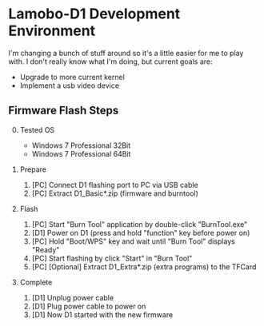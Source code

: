 # Lamobo-D1 Development Environment

I'm changing a bunch of stuff around so it's a little easier for me to play with.
I don't really know what I'm doing, but current goals are:

- Upgrade to more current kernel
- Implement a usb video device

## Firmware Flash Steps

0. Tested OS

    - Windows 7 Professional 32Bit
    - Windows 7 Professional 64Bit

1. Prepare

    1. [PC] Connect D1 flashing port to PC via USB cable
    2. [PC] Extract D1_Basic*.zip (firmware and burntool)

2. Flash

    1. [PC] Start "Burn Tool" application by double-click "BurnTool.exe"
    2. [D1] Power on D1 (press and hold "function" key before power on)
    3. [PC] Hold "Boot/WPS" key and wait until "Burn Tool" displays "Ready"
    4. [PC] Start flashing by click "Start" in "Burn Tool"
    5. [PC] [Optional] Extract D1_Extra*.zip (extra programs) to the TFCard

3. Complete

    1. [D1] Unplug power cable
    2. [D1] Plug power cable to power on
    3. [D1] Now D1 started with the new firmware
